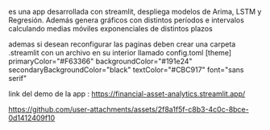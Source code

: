 es una app desarrollada con streamlit, despliega modelos de Arima, LSTM y Regresión. Además genera gráficos con distintos períodos e intervalos calculando medias móviles exponenciales de distintos plazos

ademas si desean reconfigurar las paginas deben crear una carpeta .streamlit con un archivo en su interior llamado config.toml 
[theme]
primaryColor="#F63366"
backgroundColor="#191e24"
secondaryBackgroundColor="black"
textColor="#CBC917"
font="sans serif"


link del demo de la app : https://financial-asset-analytics.streamlit.app/




https://github.com/user-attachments/assets/2f8a1f5f-c8b3-4c0c-8bce-0d1412409f10

